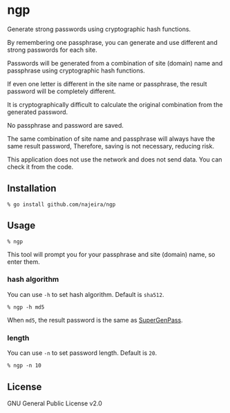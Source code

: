 # ngp

Generate strong passwords using cryptographic hash functions.

By remembering one passphrase,
you can generate and use different and strong passwords for each site.

Passwords will be generated from a combination of site (domain) name
and passphrase using cryptographic hash functions.

If even one letter is different in the site name or passphrase,
the result password will be completely different.

It is cryptographically difficult to calculate the original combination
from the generated password.

No passphrase and password are saved.

The same combination of site name and passphrase will always have
the same result password,
Therefore, saving is not necessary, reducing risk.

This application does not use the network and does not send data.
You can check it from the code.

## Installation

```shell
% go install github.com/najeira/ngp
```

## Usage

```shell
% ngp
```

This tool will prompt you
for your passphrase and site (domain) name,
so enter them.

### hash algorithm

You can use `-h` to set hash algorithm.
Default is `sha512`.

```shell
% ngp -h md5
```

When `md5`, the result password is the same as
[SuperGenPass](https://github.com/chriszarate/supergenpass).

### length

You can use `-n` to set password length.
Default is `20`.

```shell
% ngp -n 10
```

## License

GNU General Public License v2.0
